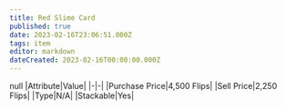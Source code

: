 ```yaml
---
title: Red Slime Card
published: true
date: 2023-02-16T23:06:51.000Z
tags: item
editor: markdown
dateCreated: 2023-02-16T00:00:00.000Z
---
```


null
|Attribute|Value|
|-|-|
|Purchase Price|4,500 Flips|
|Sell Price|2,250 Flips|
|Type|N/A|
|Stackable|Yes|

